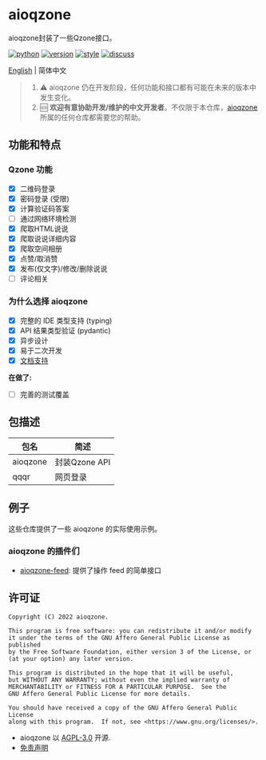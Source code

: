 # aioqzone

aioqzone封装了一些Qzone接口。

[![python](https://img.shields.io/pypi/pyversions/aioqzone?logo=python&logoColor=white)][home]
[![version](https://img.shields.io/pypi/v/aioqzone?logo=python)][pypi]
[![style](https://img.shields.io/badge/code%20style-black-000000.svg)](https://github.com/psf/black)
[![discuss](https://img.shields.io/badge/dynamic/xml?style=social&logo=telegram&label=Discuss&query=%2F%2Fdiv%5B%40class%3D%22tgme_page_extra%22%5D&url=https%3A%2F%2Ft.me%2Faioqzone_chatroom)](https://t.me/aioqzone_chatrooom)

[English](README_en.md) | 简体中文

> 1. ⚠️ aioqzone 仍在开发阶段，任何功能和接口都有可能在未来的版本中发生变化。
> 2. 🆘 **欢迎有意协助开发/维护的中文开发者**。不仅限于本仓库，[aioqzone][org] 所属的任何仓库都需要您的帮助。

## 功能和特点

### Qzone 功能

- [x] 二维码登录
- [x] 密码登录 (受限)
- [x] 计算验证码答案
- [ ] 通过网络环境检测
- [x] 爬取HTML说说
- [x] 爬取说说详细内容
- [x] 爬取空间相册
- [x] 点赞/取消赞
- [x] 发布(仅文字)/修改/删除说说
- [ ] 评论相关

### 为什么选择 aioqzone

- [x] 完整的 IDE 类型支持 (typing)
- [x] API 结果类型验证 (pydantic)
- [x] 异步设计
- [x] 易于二次开发
- [x] [文档支持](https://aioqzone.github.io/aioqzone)

__在做了:__

- [ ] 完善的测试覆盖

## 包描述

|包名    |简述  |
|-----------|-------------------|
|aioqzone   |封装Qzone API  |
|qqqr       |网页登录    |

## 例子

这些仓库提供了一些 aioqzone 的实际使用示例。

### aioqzone 的插件们

- [aioqzone-feed][aioqzone-feed]: 提供了操作 feed 的简单接口

## 许可证

```
Copyright (C) 2022 aioqzone.

This program is free software: you can redistribute it and/or modify
it under the terms of the GNU Affero General Public License as published
by the Free Software Foundation, either version 3 of the License, or
(at your option) any later version.

This program is distributed in the hope that it will be useful,
but WITHOUT ANY WARRANTY; without even the implied warranty of
MERCHANTABILITY or FITNESS FOR A PARTICULAR PURPOSE.  See the
GNU Affero General Public License for more details.

You should have received a copy of the GNU Affero General Public License
along with this program.  If not, see <https://www.gnu.org/licenses/>.
```

- aioqzone 以 [AGPL-3.0](LICENSE) 开源.
- [免责声明](https://aioqzone.github.io/aioqzone/disclaimers.html)


[home]: https://github.com/aioqzone/aioqzone "Python wrapper for Qzone web login and Qzone http api"
[aioqzone-feed]: https://github.com/aioqzone/aioqzone-feed "aioqzone plugin providing higher level api for processing feed"
[pypi]: https://pypi.org/project/aioqzone
[org]: https://github.com/aioqzone
